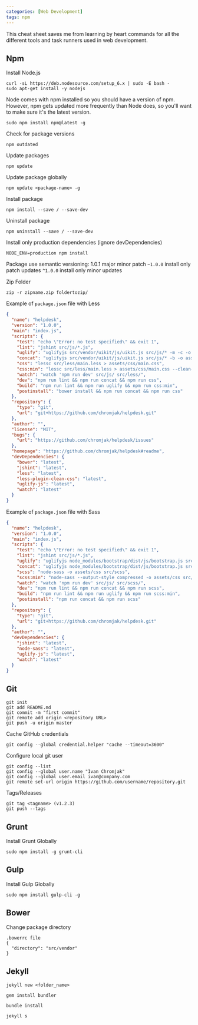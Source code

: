 ```yaml
---
categories: [Web Development]
tags: npm
---
```

This cheat sheet saves me from learning by heart commands for all the different tools and task runners used in web development.

## Npm

Install Node.js
```shell
curl -sL https://deb.nodesource.com/setup_6.x | sudo -E bash -
sudo apt-get install -y nodejs
```

Node comes with npm installed so you should have a version of npm. However, npm gets updated more frequently than Node does, so you'll want to make sure it's the latest version.
```shell
sudo npm install npm@latest -g
```

Check for package versions
```shell
npm outdated
```

Update packages
```shell
npm update
```

Update package globally
```shell
npm update <package-name> -g
```

Install package
```shell
npm install --save / --save-dev
```

Uninstall package
```shell
npm uninstall --save / --save-dev
```

Install only production dependencies (ignore devDependencies)
```shell
NODE_ENV=production npm install
```

Package use semantic versioning: 1.0.1 major minor patch
`~1.0.0` install only patch updates
`^1.0.0` install only minor updates

Zip Folder
```shell
zip -r zipname.zip foldertozip/
```

Example of `package.json` file with Less
```json
{
  "name": "helpdesk",
  "version": "1.0.0",
  "main": "index.js",
  "scripts": {
    "test": "echo \"Error: no test specified\" && exit 1",
    "lint": "jshint src/js/*.js",
    "uglify": "uglifyjs src/vendor/uikit/js/uikit.js src/js/* -m -c -o assets/js/main.js",
    "concat": "uglifyjs src/vendor/uikit/js/uikit.js src/js/* -b -o assets/js/main.js",
    "css": "lessc src/less/main.less > assets/css/main.css",
    "css:min": "lessc src/less/main.less > assets/css/main.css --clean-css",
    "watch": "watch 'npm run dev' src/js/ src/less/",
    "dev": "npm run lint && npm run concat && npm run css",
    "build": "npm run lint && npm run uglify && npm run css:min",
    "postinstall": "bower install && npm run concat && npm run css"
  },
  "repository": {
    "type": "git",
    "url": "git+https://github.com/chromjak/helpdesk.git"
  },
  "author": "",
  "license": "MIT",
  "bugs": {
    "url": "https://github.com/chromjak/helpdesk/issues"
  },
  "homepage": "https://github.com/chromjak/helpdesk#readme",
  "devDependencies": {
    "bower": "latest",
    "jshint": "latest",
    "less": "latest",
    "less-plugin-clean-css": "latest",
    "uglify-js": "latest",
    "watch": "latest"
  }
}
```

Example of `package.json` file with Sass
```json
{
  "name": "helpdesk",
  "version": "1.0.0",
  "main": "index.js",
  "scripts": {
    "test": "echo \"Error: no test specified\" && exit 1",
    "lint": "jshint src/js/*.js",
    "uglify": "uglifyjs node_modules/bootstrap/dist/js/bootstrap.js src/js/* -m -c -o assets/js/main.js",
    "concat": "uglifyjs node_modules/bootstrap/dist/js/bootstrap.js src/js/* -b -o assets/js/main.js",
    "scss": "node-sass -o assets/css src/scss",
    "scss:min": "node-sass --output-style compressed -o assets/css src/scss",
    "watch": "watch 'npm run dev' src/js/ src/scss/",
    "dev": "npm run lint && npm run concat && npm run scss",
    "build": "npm run lint && npm run uglify && npm run scss:min",
    "postinstall": "npm run concat && npm run scss"
  },
  "repository": {
    "type": "git",
    "url": "git+https://github.com/chromjak/helpdesk.git"
  },
  "author": "",
  "devDependencies": {
    "jshint": "latest",
    "node-sass": "latest",
    "uglify-js": "latest",
    "watch": "latest"
  }
}
```

## Git

```shell
git init
git add README.md
git commit -m "first commit"
git remote add origin <repository URL>
git push -u origin master
```

Cache GitHub credentials
```shell
git config --global credential.helper "cache --timeout=3600"
```
Configure local git user
```shell
git config --list
git config --global user.name "Ivan Chromjak"
git config --global user.email ivan@company.com
git remote set-url origin https://github.com/username/repository.git
```

Tags/Releases
```shell
git tag <tagname> (v1.2.3)
git push --tags
```

## Grunt

Install Grunt Globally
```shell
sudo npm install -g grunt-cli
```

## Gulp

Install Gulp Globally
```shell
sudo npm install gulp-cli -g
```

## Bower

Change package directory
```shell
.bowerrc file
{
  "directory": "src/vendor"
}
```

## Jekyll

```shell
jekyll new <folder_name>

gem install bundler

bundle install

jekyll s
```
